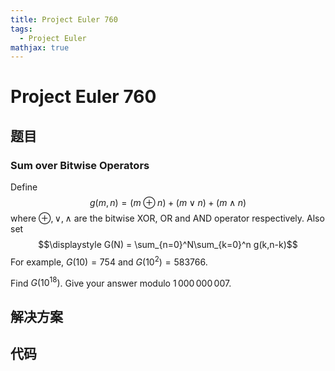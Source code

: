 ```yaml
---
title: Project Euler 760
tags:
  - Project Euler
mathjax: true
---
```

<escape><!-- more --></escape>
    
# Project Euler 760
## 题目
### Sum over Bitwise Operators

Define
$$\displaystyle g(m,n) = (m\oplus n)+(m\vee n)+(m\wedge n)$$
where $\oplus, \vee, \wedge$ are the bitwise XOR, OR and AND operator respectively.
Also set
$$\displaystyle G(N) = \sum_{n=0}^N\sum_{k=0}^n g(k,n-k)$$
For example, $G(10) = 754$ and $G(10^2) = 583766$.

Find $G(10^{18})$. Give your answer modulo $1\,000\,000\,007$.



## 解决方案


## 代码


